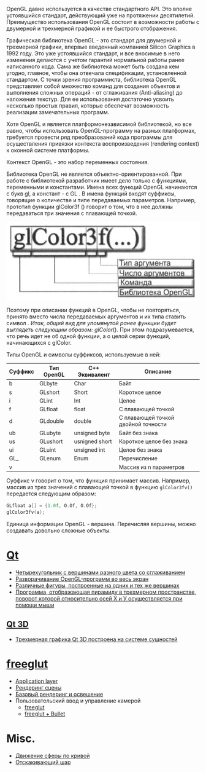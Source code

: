OpenGL давно используется в качестве стандартного API. Это вполне
устоявшийся стандарт, действующий уже на протяжении десятилетий.
Преимущество использования OpenGL состоит в возможности
работы с двумерной и трехмерной графикой и ее быстрого отображения.

Графическая библиотека OpeпGL - это стандарт для двумерной и трехмерной графики,
впервые введенный компанией Silicon Graphics в 1992 году. Это уже устоявшийся стандарт,
и все вносимые в него изменения делаются с учетом гарантий нормальной работы ранее
написанного кода. Сама же библиотека может быть создана кем угодно, главное, чтобы она
отвечала спецификации, установленной стандартом. С точки зрения программиста, библиотека
OpenGL представляет собой множество команд для создания объектов и выполнения
сложных операций - от сглаживания (Anti-aliasing) до наложения текстур. Для ее использования
достаточно усвоить несколько простых правил, которые обеспечат возможность
реализации замечательных программ.

Хотя OpenGL и является платформонезависимой библиотекой, но все равно, чтобы использовать
ОреnGL-программу на разных платформах, требуется провести ряд преобразований
кода программы для осуществления привязки контекста воспроизведения (rendering
context) к оконной системе платформы.

Контекст OpenGL - это набор переменных состояния.

Библиотека OpenGL не является объектно-ориентированной. При работе с библиотекой
разработчик имеет дело только с функциями, переменными и константами. Имена всех
функций OpenGL начинаются с букв gl, а констант - с GL . В имена функций входят суффиксы,
говорящие о количестве и типе передаваемых параметров. Например, прототип
функции glColorЗf () говорит о том, что в нее должны передаваться три значения с плавающей
точкой.

![Формат команд OpenGL](img/glColor3f.png)

Поэтому при описании функций в OpenGL, чтобы не повторяться,
принято вместо числа передаваемых аргументов и их типа ставить символ *. Итак, общий
вид для упомянутой ранее функции будет выглядеть следующим образом: glColor*().
При этом подразумевается, что речь идет не об одной функции, а о целой серии функций,
начинающихся с glColor.

Типы OpenGL и символы суффиксов, используемые в ней:

| Суффикс | Тип OpeпGL | С++ Эквивалент | Описание |
| ------- | ---------  | -------------- | - |
| b       | GLbyte     | Char           | Байт |
| s       | GLshort    | Short          | Короткое целое |
| i       | GLint      | Int            | Целое |
| f       | GLfloat    | float          | С плавающей точкой |
| d       | GLdouble   | double         | С плавающей точкой двойной точности |
| ub      | GLubyte    | unsigned byte  | Байт без знака |
| us      | GLushort   | usnigned short | Короткое целое без знака |
| ui      | GLuint     | unsigned int   | Целое без знака |
| GL_     | GLenum     | Enum           | Перечисление |
| v       |            |                | Массив из n параметров |

Суффикс v говорит о том, что функция принимает массив.
Например, массив из трех значений с плавающей точкой в функцию ```glColorЗfv()``` передается
следующим образом:

```cpp
GLfloat а[] = {1.0f, O.Of, O.Of};
glColorЗfv(a);
```

Единица информации OpenGL - вершина. Перечисляя вершины, можно создавать довольно
сложные объекты.

# [Qt](qt)

- [Четырехугольник с вершинами разного цвета со сглаживанием](qt/smooth-rect-vertex-color-qt)
- [Разворачивание ОреnGL-программ во весь экран](qt/full-screen-qt)
- [Различные фигуры, построенные на одних и тех же вершинах](qt/primitives-same-vx-qt)
- [Программа, отображающая пирамиду в трехмерном пространстве, поворот которой относительно осей Х и У осуществляется при помощи мыши](qt/pyramid-qt)

## [Qt 3D](qt/qt-3d)

- [Трехмерная графика Qt ЗD построена на системе сущностей](qt/qt-3d/scene)
# [freeglut](freeglut)

- [Application layer](freeglut/app-layer-freeglut)
- [Рендеринг сцены](freeglut/render-scene-freeglut)
- [Базовый рендеринг и освещение](freeglut/basic-render-n-light-freeglut)
- Пользовательский ввод и управление камерой
  - [freeglut](freeglut/usr-inp-n-cam-ctrl-freeglut)
  - [freeglut + Bullet](freeglut/usr-inp-n-cam-ctrl-freeglut-bullet)

# Misc.

- [Движение сферы по кривой](solid-sphere-animation)
- [Отскакивающий шар](bouncing-ball)
